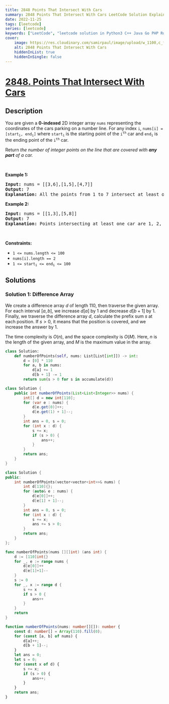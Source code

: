 ```yaml
---
title: 2848 Points That Intersect With Cars
summary: 2848 Points That Intersect With Cars LeetCode Solution Explained
date: 2022-11-25
tags: [leetcode]
series: [leetcode]
keywords: ["LeetCode", "leetcode solution in Python3 C++ Java Go PHP Ruby Swift TypeScript Rust C# JavaScript C", "2848 Points That Intersect With Cars LeetCode Solution Explained in all languages"]
cover:
    image: https://res.cloudinary.com/samirpaul/image/upload/w_1100,c_fit,co_rgb:FFFFFF,l_text:Arial_75_bold:2848 Points That Intersect With Cars - Solution Explained/problem-solving.webp
    alt: 2848 Points That Intersect With Cars
    hiddenInList: true
    hiddenInSingle: false
---
```



# [2848. Points That Intersect With Cars](https://leetcode.com/problems/points-that-intersect-with-cars)


## Description

<p>You are given a <strong>0-indexed</strong> 2D integer array <code>nums</code> representing the coordinates of the cars parking on a number line. For any index <code>i</code>, <code>nums[i] = [start<sub>i</sub>, end<sub>i</sub>]</code> where <code>start<sub>i</sub></code> is the starting point of the <code>i<sup>th</sup></code> car and <code>end<sub>i</sub></code> is the ending point of the <code>i<sup>th</sup></code> car.</p>

<p>Return <em>the number of integer points on the line that are covered with <strong>any part</strong> of a car.</em></p>

<p>&nbsp;</p>
<p><strong class="example">Example 1:</strong></p>

<pre>
<strong>Input:</strong> nums = [[3,6],[1,5],[4,7]]
<strong>Output:</strong> 7
<strong>Explanation:</strong> All the points from 1 to 7 intersect at least one car, therefore the answer would be 7.
</pre>

<p><strong class="example">Example 2:</strong></p>

<pre>
<strong>Input:</strong> nums = [[1,3],[5,8]]
<strong>Output:</strong> 7
<strong>Explanation:</strong> Points intersecting at least one car are 1, 2, 3, 5, 6, 7, 8. There are a total of 7 points, therefore the answer would be 7.
</pre>

<p>&nbsp;</p>
<p><strong>Constraints:</strong></p>

<ul>
	<li><code>1 &lt;= nums.length &lt;= 100</code></li>
	<li><code>nums[i].length == 2</code></li>
	<li><code><font face="monospace">1 &lt;= start<sub>i</sub>&nbsp;&lt;= end<sub>i</sub>&nbsp;&lt;= 100</font></code></li>
</ul>

## Solutions

### Solution 1: Difference Array

We create a difference array $d$ of length $110$, then traverse the given array. For each interval $[a, b]$, we increase $d[a]$ by $1$ and decrease $d[b + 1]$ by $1$. Finally, we traverse the difference array $d$, calculate the prefix sum $s$ at each position. If $s > 0$, it means that the position is covered, and we increase the answer by $1$.

The time complexity is $O(n)$, and the space complexity is $O(M)$. Here, $n$ is the length of the given array, and $M$ is the maximum value in the array.

<!-- tabs:start -->

```python
class Solution:
    def numberOfPoints(self, nums: List[List[int]]) -> int:
        d = [0] * 110
        for a, b in nums:
            d[a] += 1
            d[b + 1] -= 1
        return sum(s > 0 for s in accumulate(d))
```

```java
class Solution {
    public int numberOfPoints(List<List<Integer>> nums) {
        int[] d = new int[110];
        for (var e : nums) {
            d[e.get(0)]++;
            d[e.get(1) + 1]--;
        }
        int ans = 0, s = 0;
        for (int x : d) {
            s += x;
            if (s > 0) {
                ans++;
            }
        }
        return ans;
    }
}
```

```cpp
class Solution {
public:
    int numberOfPoints(vector<vector<int>>& nums) {
        int d[110]{};
        for (auto& e : nums) {
            d[e[0]]++;
            d[e[1] + 1]--;
        }
        int ans = 0, s = 0;
        for (int x : d) {
            s += x;
            ans += s > 0;
        }
        return ans;
    }
};
```

```go
func numberOfPoints(nums [][]int) (ans int) {
	d := [110]int{}
	for _, e := range nums {
		d[e[0]]++
		d[e[1]+1]--
	}
	s := 0
	for _, x := range d {
		s += x
		if s > 0 {
			ans++
		}
	}
	return
}
```

```ts
function numberOfPoints(nums: number[][]): number {
    const d: number[] = Array(110).fill(0);
    for (const [a, b] of nums) {
        d[a]++;
        d[b + 1]--;
    }
    let ans = 0;
    let s = 0;
    for (const x of d) {
        s += x;
        if (s > 0) {
            ans++;
        }
    }
    return ans;
}
```

<!-- tabs:end -->

<!-- end -->
